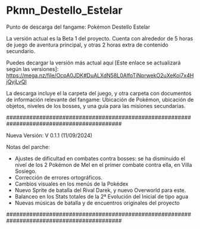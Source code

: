 # Pkmn_Destello_Estelar
Punto de descarga del fangame: Pokémon Destello Estelar

La versión actual es la Beta 1 del proyecto. Cuenta con alrededor de 5 horas de juego de aventura principal, y otras 2 horas extra de contenido secundario. 

Puedes decargar la versión más actual aquí [Este enlace se actualizará según las versiones]: https://mega.nz/file/OcpA0JDK#DuALXdN58L0AlfoTiNprwekO2uXeKoi7x4HjQyjLvQI

La descarga incluye el la carpeta del juego, y otra carpeta con documentos de información relevante del fangame: Ubicación de Pokémon, ubicación de objetos, niveles de los bosses, y una guía para las misiones secundarias.


###########################################################################################

Nueva Versión: V 0.1.1 (11/09/2024)

Notas del parche:

 - Ajustes de dificultad en combates contra bosses: se ha disminuido el nivel de los 2 Pokémon de Mel en el primer combate contra ella, en Villa Sosiego.
 - Corrección de errores ortográficos.
 - Cambios visuales en los menús de la Pokédex
 - Nuevo Sprite de batalla del Rival Darek, y nuevo Overworld para este.
 - Balanceo en los Stats totales de la 2ª Evolución del Inicial de tipo agua
 - Nuevas músicas de batalla y de encuentros originales del proyecto
   
###########################################################################################
